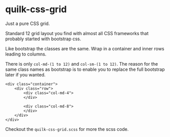 # quilk-css-grid

Just a pure CSS grid.

Standard 12 grid layout you find with almost all CSS frameworks that probably started with bootstrap css.

Like bootstrap the classes are the same. Wrap in a container and inner rows leading to columns.

There is only `col-md-(1 to 12)` and `col-sm-(1 to 12)`. The reason for the same class names as bootstrap is to enable you to replace the full bootstrap later if you wanted.
```
<div class="container">
    <div class="row">
        <div class="col-md-4">
        </div>
        
        <div class="col-md-8">
        </div>
    </div>
</div>
```

Checkout the `quilk-css-grid.scss` for more the scss code.